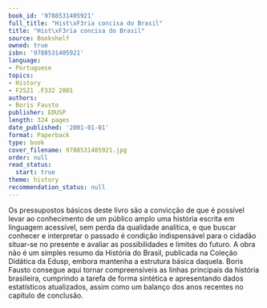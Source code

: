 ```yaml
---
book_id: '9788531405921'
full_title: "Hist\xF3ria concisa do Brasil"
title: "Hist\xF3ria concisa do Brasil"
source: Bookshelf
owned: true
isbn: '9788531405921'
language:
- Portuguese
topics:
- History
- F2521 .F332 2001
authors:
- Boris Fausto
publisher: EDUSP
length: 324 pages
date_published: '2001-01-01'
format: Paperback
type: book
cover_filename: 9788531405921.jpg
order: null
read_status:
  start: true
theme: history
recommendation_status: null
---
```

Os pressupostos básicos deste livro são a convicção de que é possível levar ao conhecimento de um público amplo uma história escrita em linguagem acessível, sem perda da qualidade analítica, e que buscar conhecer e interpretar o passado é condição indispensável para o cidadão situar-se no presente e avaliar as possibilidades e limites do futuro. A obra não é um simples resumo da História do Brasil, publicada na Coleção Didática da Edusp, embora mantenha a estrutura básica daquela. Boris Fausto consegue aqui tornar compreensíveis as linhas principais da história brasileira, cumprindo a tarefa de forma sintética e apresentando dados estatísticos atualizados, assim como um balanço dos anos recentes no capítulo de conclusão.
